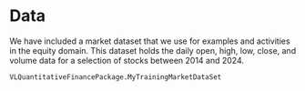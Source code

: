 # Data
We have included a market dataset that we use for examples and activities in the equity domain. This dataset holds the daily open, high, low, close, and volume data for a selection of stocks between 2014 and 2024. 


```@docs
VLQuantitativeFinancePackage.MyTrainingMarketDataSet
```